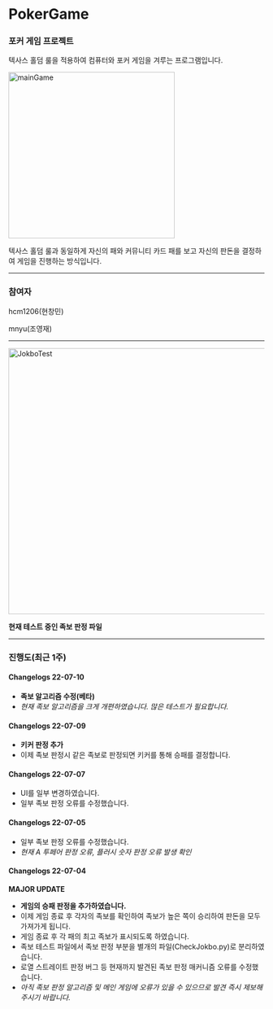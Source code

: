 # PokerGame
### 포커 게임 프로젝트

텍사스 홀덤 룰을 적용하여 컴퓨터와 포커 게임을 겨루는 프로그램입니다.

<img width="327" alt="mainGame" src="https://user-images.githubusercontent.com/96714275/177181016-4e9d36ae-334c-454d-9d1e-676b59cd7707.PNG">


텍사스 홀덤 룰과 동일하게 자신의 패와 커뮤니티 카드 패를 보고 자신의 판돈을 결정하여 게임을 진행하는 방식입니다.


*****

### 참여자
hcm1206(현창민)

mnyu(조영재)

*****

<img width="523" alt="JokboTest" src="https://user-images.githubusercontent.com/96714275/177181053-1677604f-fe2f-4b36-a754-e3e355e20690.PNG">

<b>현재 테스트 중인 족보 판정 파일</b>

*****

### 진행도(최근 1주)

#### Changelogs 22-07-10
- **족보 알고리즘 수정(베타)**
- *현재 족보 알고리즘을 크게 개편하였습니다. 많은 테스트가 필요합니다.*

#### Changelogs 22-07-09
- **키커 판정 추가**
- 이제 족보 판정시 같은 족보로 판정되면 키커를 통해 승패를 결정합니다.

#### Changelogs 22-07-07
- UI를 일부 변경하였습니다.
- 일부 족보 판정 오류를 수정했습니다.

#### Changelogs 22-07-05
- 일부 족보 판정 오류를 수정했습니다.
- *현재 A 투페어 판정 오류, 플러시 숫자 판정 오류 발생 확인*

#### Changelogs 22-07-04
**MAJOR UPDATE**
- **게임의 승패 판정을 추가하였습니다.**
- 이제 게임 종료 후 각자의 족보를 확인하여 족보가 높은 쪽이 승리하여 판돈을 모두 가져가게 됩니다.
- 게임 종료 후 각 패의 최고 족보가 표시되도록 하였습니다.
- 족보 테스트 파일에서 족보 판정 부분을 별개의 파일(CheckJokbo.py)로 분리하였습니다.
- 로열 스트레이트 판정 버그 등 현재까지 발견된 족보 판정 매커니즘 오류를 수정했습니다.
- *아직 족보 판정 알고리즘 및 메인 게임에 오류가 있을 수 있으므로 발견 즉시 제보해주시기 바랍니다.*








